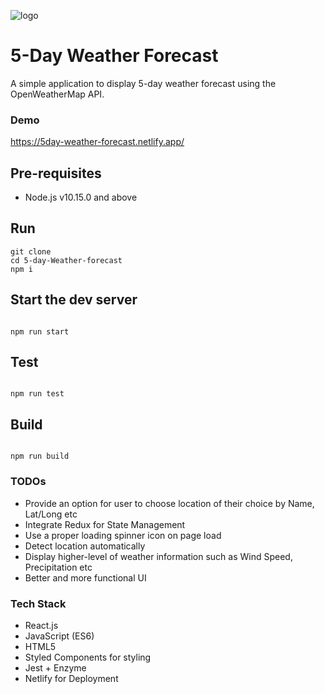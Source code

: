 ![logo](https://image.ibb.co/g69ZDx/682111_cloud_512x512.png)

# 5-Day Weather Forecast

A simple application to display 5-day weather forecast using the OpenWeatherMap API.

### Demo

https://5day-weather-forecast.netlify.app/

## Pre-requisites

-   Node.js v10.15.0 and above

## Run

```
git clone
cd 5-day-Weather-forecast
npm i
```

## Start the dev server

```

npm run start

```

## Test

```

npm run test

```

## Build

```

npm run build

```

### TODOs

-   Provide an option for user to choose location of their choice by Name, Lat/Long etc
-   Integrate Redux for State Management
-   Use a proper loading spinner icon on page load
-   Detect location automatically
-   Display higher-level of weather information such as Wind Speed, Precipitation etc
-   Better and more functional UI

### Tech Stack

-   React.js
-   JavaScript (ES6)
-   HTML5
-   Styled Components for styling
-   Jest + Enzyme
-   Netlify for Deployment
